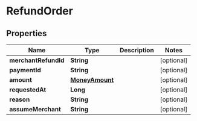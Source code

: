 
# RefundOrder

## Properties
Name | Type | Description | Notes
------------ | ------------- | ------------- | -------------
**merchantRefundId** | **String** |  |  [optional]
**paymentId** | **String** |  |  [optional]
**amount** | [**MoneyAmount**](MoneyAmount.md) |  |  [optional]
**requestedAt** | **Long** |  |  [optional]
**reason** | **String** |  |  [optional]
**assumeMerchant** | **String** |  |  [optional]




